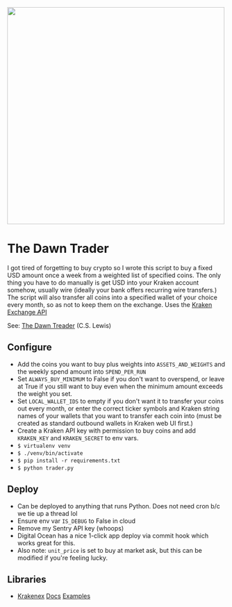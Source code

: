 <img src="https://vignette3.wikia.nocookie.net/narnia/images/9/91/Narniadawntreader.png/revision/latest?cb=20101128130243" width=500/>

# The Dawn Trader
I got tired of forgetting to buy crypto so I wrote this script to buy a fixed USD amount once a week from a weighted list of specified coins.  The only thing you have to do manually is get USD into your Kraken account somehow, usually wire (ideally your bank offers recurring wire transfers.)  The script will also transfer all coins into a specified wallet of your choice every month, so as not to keep them on the exchange.  Uses the [Kraken Exchange API](https://www.kraken.com/help/api)

See: [The Dawn Treader](https://www.amazon.com/Voyage-Dawn-Treader-Chronicles-Narnia-ebook/dp/B001I45UEI) (C.S. Lewis)


## Configure
- Add the coins you want to buy plus weights into `ASSETS_AND_WEIGHTS` and the weekly spend amount into `SPEND_PER_RUN`
- Set `ALWAYS_BUY_MINIMUM` to False if you don't want to overspend, or leave at True if you still want to buy even when the minimum amount exceeds the weight you set.
- Set `LOCAL_WALLET_IDS` to empty if you don't want it to transfer your coins out every month, or enter the correct ticker symbols and Kraken string names of your wallets that you want to transfer each coin into (must be created as standard outbound wallets in Kraken web UI first.)
- Create a Kraken API key with permission to buy coins and add `KRAKEN_KEY` and `KRAKEN_SECRET` to env vars.
- `$ virtualenv venv`
- `$ ./venv/bin/activate`
- `$ pip install -r requirements.txt`
- `$ python trader.py`

## Deploy
- Can be deployed to anything that runs Python.  Does not need cron b/c we tie up a thread lol
- Ensure env var `IS_DEBUG` to False in cloud
- Remove my Sentry API key (whoops)
- Digital Ocean has a nice 1-click app deploy via commit hook which works great for this.
- Also note: `unit_price` is set to buy at market ask, but this can be modified if you're feeling lucky.

## Libraries
- [Krakenex](https://github.com/veox/python3-krakenex) [Docs](https://python3-krakenex.readthedocs.io/en/latest/) [Examples](https://github.com/veox/python3-krakenex/tree/master/examples)
